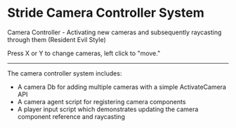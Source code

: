 # Stride Camera Controller System
Camera Controller - Activating new cameras and subsequently raycasting through them (Resident Evil Style)

Press X or Y to change cameras, left click to "move."

---

The camera controller system includes:
- A camera Db for adding multiple cameras with a simple ActivateCamera API
- A camera agent script for registering camera components
- A player input script which demonstrates updating the camera component reference and raycasting
